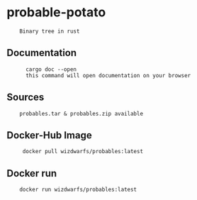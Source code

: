 # probable-potato
        Binary tree in rust

    
## Documentation 
          cargo doc --open
          this command will open documentation on your browser
          
## Sources
        probables.tar & probables.zip available 
        

## Docker-Hub Image
         docker pull wizdwarfs/probables:latest
         
## Docker run
        docker run wizdwarfs/probables:latest
